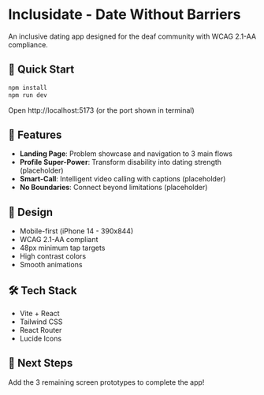 # Inclusidate - Date Without Barriers

An inclusive dating app designed for the deaf community with WCAG 2.1-AA compliance.

## 🚀 Quick Start

```bash
npm install
npm run dev
```

Open http://localhost:5173 (or the port shown in terminal)

## 📱 Features

- **Landing Page**: Problem showcase and navigation to 3 main flows
- **Profile Super-Power**: Transform disability into dating strength (placeholder)
- **Smart-Call**: Intelligent video calling with captions (placeholder)
- **No Boundaries**: Connect beyond limitations (placeholder)

## 🎨 Design

- Mobile-first (iPhone 14 - 390x844)
- WCAG 2.1-AA compliant
- 48px minimum tap targets
- High contrast colors
- Smooth animations

## 🛠️ Tech Stack

- Vite + React
- Tailwind CSS
- React Router
- Lucide Icons

## 📄 Next Steps

Add the 3 remaining screen prototypes to complete the app!